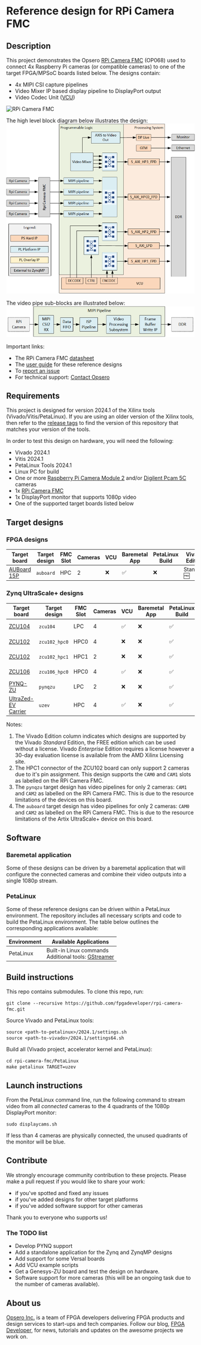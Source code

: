 # Reference design for RPi Camera FMC

## Description

This project demonstrates the Opsero [RPi Camera FMC] (OP068) used to
connect 4x Raspberry Pi cameras (or compatible cameras) to one of the target FPGA/MPSoC boards listed below. The 
designs contain:

* 4x MIPI CSI capture pipelines
* Video Mixer IP based display pipeline to DisplayPort output
* Video Codec Unit ([VCU])

![RPi Camera FMC](https://www.fpgadeveloper.com/camera-fmc-connecting-mipi-cameras-to-fpgas/images/rpi-camera-fmc-pynq-zu-1.jpg "RPi Camera FMC")

The high level block diagram below illustrates the design:
![RPi Camera FMC example design](docs/source/images/rpi-camera-fmc-architecture.png "RPi Camera FMC example design")

The video pipe sub-blocks are illustrated below:
![RPi Camera FMC video pipe](docs/source/images/rpi-camera-fmc-mipi-pipeline.png "RPi Camera FMC video pipe")

Important links:
* The RPi Camera FMC [datasheet](https://camerafmc.com/docs/rpi-camera-fmc/overview/)
* The [user guide](https://rpi.camerafmc.com) for these reference designs
* To [report an issue](https://github.com/fpgadeveloper/rpi-camera-fmc/issues)
* For technical support: [Contact Opsero](https://opsero.com/contact-us)

## Requirements

This project is designed for version 2024.1 of the Xilinx tools (Vivado/Vitis/PetaLinux). 
If you are using an older version of the Xilinx tools, then refer to the 
[release tags](https://github.com/fpgadeveloper/rpi-camera-fmc/tags "releases")
to find the version of this repository that matches your version of the tools.

In order to test this design on hardware, you will need the following:

* Vivado 2024.1
* Vitis 2024.1
* PetaLinux Tools 2024.1
* Linux PC for build
* One or more [Raspberry Pi Camera Module 2](https://www.raspberrypi.com/products/camera-module-v2/) and/or 
  [Digilent Pcam 5C](https://digilent.com/shop/pcam-5c-5-mp-fixed-focus-color-camera-module/) cameras
* 1x [RPi Camera FMC]
* 1x DisplayPort monitor that supports 1080p video
* One of the supported target boards listed below

## Target designs

<!-- updater start -->
### FPGA designs

| Target board          | Target design   | FMC Slot | Cameras | VCU   | Baremetal<br> App | PetaLinux<br> Build | Vivado<br> Edition |
|-----------------------|-----------------|----------|---------|-------|-------|-------|-------|
| [AUBoard 15P]         | `auboard`       | HPC      | 2     | :x:                | :white_check_mark: | :x:                | Standard :free: |

### Zynq UltraScale+ designs

| Target board          | Target design   | FMC Slot | Cameras | VCU   | Baremetal<br> App | PetaLinux<br> Build | Vivado<br> Edition |
|-----------------------|-----------------|----------|---------|-------|-------|-------|-------|
| [ZCU104]              | `zcu104`        | LPC      | 4     | :white_check_mark: | :x:                | :white_check_mark: | Standard :free: |
| [ZCU102]              | `zcu102_hpc0`   | HPC0     | 4     | :x:                | :x:                | :white_check_mark: | Standard :free: |
| [ZCU102]              | `zcu102_hpc1`   | HPC1     | 2     | :x:                | :x:                | :white_check_mark: | Standard :free: |
| [ZCU106]              | `zcu106_hpc0`   | HPC0     | 4     | :white_check_mark: | :x:                | :white_check_mark: | Standard :free: |
| [PYNQ-ZU]             | `pynqzu`        | LPC      | 2     | :x:                | :x:                | :white_check_mark: | Standard :free: |
| [UltraZed-EV Carrier] | `uzev`          | HPC      | 4     | :white_check_mark: | :x:                | :white_check_mark: | Standard :free: |

[AUBoard 15P]: https://www.avnet.com/americas/products/avnet-boards/avnet-board-families/auboard-15p-fpga-development-kit/
[ZCU104]: https://www.xilinx.com/zcu104
[ZCU102]: https://www.xilinx.com/zcu102
[ZCU106]: https://www.xilinx.com/zcu106
[PYNQ-ZU]: https://www.amd.com/en/corporate/university-program/aup-boards/pynq-zu.html
[UltraZed-EV Carrier]: https://www.xilinx.com/products/boards-and-kits/1-1s78dxb.html
<!-- updater end -->

Notes:
1. The Vivado Edition column indicates which designs are supported by the Vivado *Standard* Edition, the
   FREE edition which can be used without a license. Vivado *Enterprise* Edition requires
   a license however a 30-day evaluation license is available from the AMD Xilinx Licensing site.
2. The HPC1 connector of the ZCU102 board can only support 2 cameras due to it's pin assignment. This design
   supports the `CAM0` and `CAM1` slots as labelled on the RPi Camera FMC.
3. The `pynqzu` target design has video pipelines for only 2 cameras: `CAM1` and `CAM2` as
   labelled on the RPi Camera FMC. This is due to the resource limitations of the devices on this board.
4. The `auboard` target design has video pipelines for only 2 cameras: `CAM0` and `CAM2` as labelled
   on the RPi Camera FMC. This is due to the resource limitations of the Artix UltraScale+ device on this board.

## Software

### Baremetal application

Some of these designs can be driven by a baremetal application that will configure the connected cameras
and combine their video outputs into a single 1080p stream.

### PetaLinux

Some of these reference designs can be driven within a PetaLinux environment. 
The repository includes all necessary scripts and code to build the PetaLinux environment. The table 
below outlines the corresponding applications available:

| Environment      | Available Applications  |
|------------------|-------------------------|
| PetaLinux        | Built-in Linux commands<br>Additional tools: [GStreamer] |

## Build instructions

This repo contains submodules. To clone this repo, run:
```
git clone --recursive https://github.com/fpgadeveloper/rpi-camera-fmc.git
```

Source Vivado and PetaLinux tools:

```
source <path-to-petalinux>/2024.1/settings.sh
source <path-to-vivado>/2024.1/settings64.sh
```

Build all (Vivado project, accelerator kernel and PetaLinux):

```
cd rpi-camera-fmc/PetaLinux
make petalinux TARGET=uzev
```

## Launch instructions

From the PetaLinux command line, run the following command to stream video from all *connected* cameras to the 4 quadrants of the 
1080p DisplayPort monitor:

```
sudo displaycams.sh
```

If less than 4 cameras are physically connected, the unused quadrants of the monitor will be blue.

## Contribute

We strongly encourage community contribution to these projects. Please make a pull request if you
would like to share your work:
* if you've spotted and fixed any issues
* if you've added designs for other target platforms
* if you've added software support for other cameras

Thank you to everyone who supports us!

### The TODO list

* Develop PYNQ support
* Add a standalone application for the Zynq and ZynqMP designs
* Add support for some Versal boards
* Add VCU example scripts
* Get a Genesys-ZU board and test the design on hardware.
* Software support for more cameras (this will be an ongoing task due to the number of cameras available).

## About us

[Opsero Inc.](https://opsero.com "Opsero Inc.") is a team of FPGA developers delivering FPGA products and 
design services to start-ups and tech companies. Follow our blog, 
[FPGA Developer](https://www.fpgadeveloper.com "FPGA Developer"), for news, tutorials and
updates on the awesome projects we work on.

[RPi Camera FMC]: https://camerafmc.com/docs/rpi-camera-fmc/overview/
[GStreamer]: https://gstreamer.freedesktop.org/
[VCU]: https://xilinx-wiki.atlassian.net/wiki/spaces/A/pages/18842546/Xilinx+Zynq+UltraScale+MPSoC+Video+Codec+Unit

